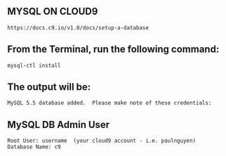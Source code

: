 
## MYSQL ON CLOUD9

    https://docs.c9.io/v1.0/docs/setup-a-database
    
## From the Terminal, run the following command:

    mysql-ctl install

## The output will be:

    MySQL 5.5 database added.  Please make note of these credentials:

## MySQL DB Admin User

    Root User: username  (your cloud9 account - i.e. paulnguyen)
    Database Name: c9




